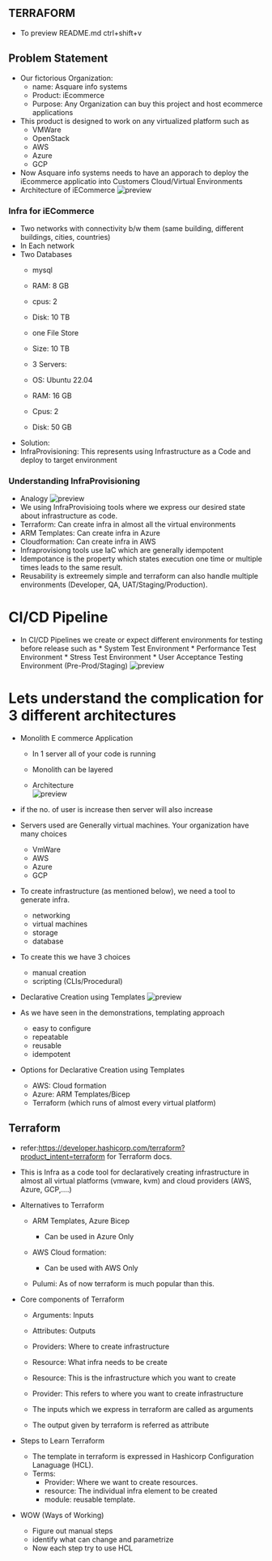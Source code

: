 TERRAFORM
----------


* To preview README.md ctrl+shift+v
 
## Problem Statement
* Our fictorious Organization:
    * name: Asquare info systems
    * Product: iEcommerce
    * Purpose: Any Organization can buy this project and host ecommerce  applications 
* This product is designed to work on any virtualized platform such as
    * VMWare
    * OpenStack
    * AWS
    * Azure
    * GCP
* Now Asquare info systems needs to have an apporach to deploy 
  the iEcommerce applicatio into Customers Cloud/Virtual Environments
* Architecture of iECommerce
![preview](images/2.png)

### Infra for iECommerce
* Two networks with connectivity b/w them 
  (same building, different    buildings, cities, countries)
* In Each network
* Two Databases
    * mysql
    * RAM: 8 GB
    * cpus: 2
    * Disk: 10 TB
  
    * one File Store
    * Size: 10 TB
  
    * 3 Servers:
    * OS: Ubuntu 22.04
    * RAM: 16 GB
    * Cpus: 2
    * Disk: 50 GB
* Solution:
* InfraProvisioning: This represents using Infrastructure as a Code
  and deploy to target environment
### Understanding InfraProvisioning
 * Analogy
  ![preview](images/3.png)
* We using InfraProvisioing tools where we express our desired state 
  about  infrastructure as code.
* Terraform: Can create infra in almost all the virtual environments
* ARM Templates: Can create infra in Azure
* Cloudformation: Can create infra in AWS
* Infraprovisiong tools use IaC which are generally idempotent
* Idempotance is the property which states execution one time
  or multiple times leads to the same result.
* Reusability is extreemely simple and terraform can also handle
  multiple environments (Developer, QA, UAT/Staging/Production).

# CI/CD Pipeline

* In CI/CD Pipelines we create or expect different environments for testing before release such as 
      * System Test Environment 
      * Performance Test Environment 
      * Stress Test Environment 
      * User Acceptance Testing Environment (Pre-Prod/Staging)
![preview](images/7.png)

# Lets understand the complication for 3 different architectures

* Monolith E commerce Application
   * In 1 server all of your code  is running  
   * Monolith can be layered
   
   * Architecture  
![preview](images/1.png)

* if the no. of user is increase then server will also increase 

* Servers used are Generally virtual machines. Your organization have many choices

   * VmWare
   * AWS
   * Azure
   * GCP

* To create infrastructure (as mentioned below), we need a tool to generate infra.
   
   * networking
   * virtual machines
   * storage
   * database

* To create this we have 3 choices
   
   * manual creation
   * scripting (CLIs/Procedural)  

* Declarative Creation using Templates 
![preview](images/4.png)

* As we have seen in the demonstrations, templating approach 

   * easy to configure
   * repeatable
   * reusable
   * idempotent
   
* Options for Declarative Creation using Templates 

   * AWS: Cloud formation
   * Azure: ARM Templates/Bicep 
   * Terraform (which runs of almost every virtual platform)
   
Terraform
---------

* refer:https://developer.hashicorp.com/terraform?product_intent=terraform for Terraform docs.

* This is Infra as a code tool for declaratively creating infrastructure in almost all virtual platforms (vmware, kvm) and cloud providers (AWS, Azure, GCP,....)

* Alternatives to Terraform

  * ARM Templates, Azure Bicep
       * Can be used in Azure Only
  
  * AWS Cloud formation:
       * Can be used with AWS Only
  
  * Pulumi: As of now terraform is much popular than this.

* Core components of Terraform 

   * Arguments: Inputs
   * Attributes: Outputs
   * Providers: Where to create infrastructure
   * Resource: What infra needs to be create 
   
   * Resource: This is the infrastructure which you want to create
   * Provider: This refers to where you want to create infrastructure
   * The inputs which we express in terraform are called as arguments
   * The output given by terraform is referred as attribute
    
* Steps to Learn Terraform

   * The template in terraform is expressed in Hashicorp Configuration Lanaguage (HCL).
   *  Terms:
      * Provider: Where we want to create resources.
      * resource: The individual infra element to be created
      * module: reusable template.

* WOW (Ways of Working)    
   * Figure out manual steps
   * identify what can change and parametrize
   * Now each step try to use HCL 